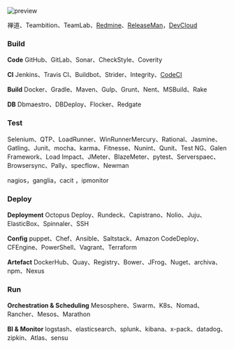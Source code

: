![preview](https://img-note.langyastudio.com/20200817152729.jpeg?x-oss-process=style/watermark)

禅道、Teambition、TeamLab、[Redmine](http%3A//www.redmine.org.cn/)、[ReleaseMan](http%3A//www.hwclouds.com/product/releaseman.html)，[DevCloud](http%3A//www.hwclouds.com/en-us/devcloud/)



### Build

**Code**
GitHub、GitLab、Sonar、CheckStyle、Coverity



**CI**
Jenkins、Travis CI、Buildbot、Strider、Integrity、[CodeCI](http%3A//www.hwclouds.com/product/codeci.html)



**Build**
Docker、Gradle、Maven、Gulp、Grunt、Nent、MSBuild、Rake



**DB**
Dbmaestro、DBDeploy、Flocker、Redgate



### Test

Selenium、QTP、LoadRunner、WinRunnerMercury、Rational、Jasmine、Gatling、Junit、mocha、karma、Fitnesse、Nunint、Qunit、Test NG、Galen Framework、Load Impact、JMeter、BlazeMeter、pytest、Serverspaec、Browsersync、Pally、specflow、Newman

nagios，ganglia，cacit ，ipmonitor 



### Deploy

**Deployment**
Octopus Deploy、Rundeck、Capistrano、Nolio、Juju、ElasticBox、Spinnaler、SSH



**Config**
puppet、Chef、Ansible、Saltstack、Amazon CodeDeploy、CFEngine、PowerShell、Vagrant、Terraform



**Artefact**
DockerHub、Quay、Registry、Bower、JFrog、Nuget、archiva、npm、Nexus



### Run

**Orchestration & Scheduling**
Mesosphere、Swarm、K8s、Nomad、Rancher、Mesos、Marathon



**BI & Monitor**
logstash、elasticsearch、splunk、kibana、x-pack、datadog、zipkin、Atlas、sensu